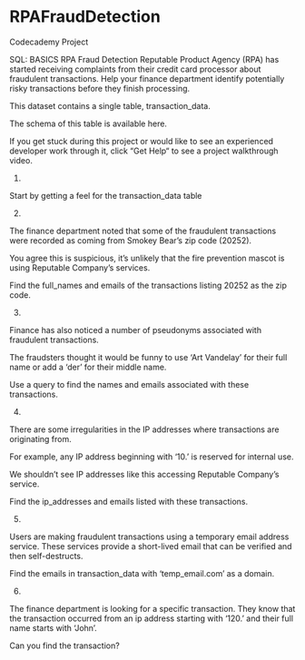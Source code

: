 # RPAFraudDetection
Codecademy Project

SQL: BASICS
RPA Fraud Detection
Reputable Product Agency (RPA) has started receiving complaints from their credit card processor about fraudulent transactions. Help your finance department identify potentially risky transactions before they finish processing.

This dataset contains a single table, transaction_data.

The schema of this table is available here.

If you get stuck during this project or would like to see an experienced developer work through it, click “Get Help“ to see a project walkthrough video.

1. 
Start by getting a feel for the transaction_data table

2.
The finance department noted that some of the fraudulent transactions were recorded as coming from Smokey Bear’s zip code (20252).

You agree this is suspicious, it’s unlikely that the fire prevention mascot is using Reputable Company’s services.

Find the full_names and emails of the transactions listing 20252 as the zip code.

3.
Finance has also noticed a number of pseudonyms associated with fraudulent transactions.

The fraudsters thought it would be funny to use ‘Art Vandelay’ for their full name or add a ‘der’ for their middle name.

Use a query to find the names and emails associated with these transactions.

4.
There are some irregularities in the IP addresses where transactions are originating from.

For example, any IP address beginning with ‘10.’ is reserved for internal use.

We shouldn’t see IP addresses like this accessing Reputable Company’s service.

Find the ip_addresses and emails listed with these transactions.

5.
Users are making fraudulent transactions using a temporary email address service. These services provide a short-lived email that can be verified and then self-destructs.

Find the emails in transaction_data with ‘temp_email.com’ as a domain.

6.
The finance department is looking for a specific transaction. They know that the transaction occurred from an ip address starting with ‘120.’ and their full name starts with ‘John’.

Can you find the transaction?
